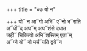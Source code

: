 +++
title = "०७ यो न"

+++
यो᳓ न आ᳓गो अभि᳓ ए᳓नो भ᳓राति  
अ᳓धी᳓द् अघ᳓म् अघ᳓शंसे दधात  
जही᳓ चिकित्वो अभि᳓शस्तिम् एता᳓म्  
अ᳓ग्ने यो᳓ नो मर्च᳓यति द्वये᳓न